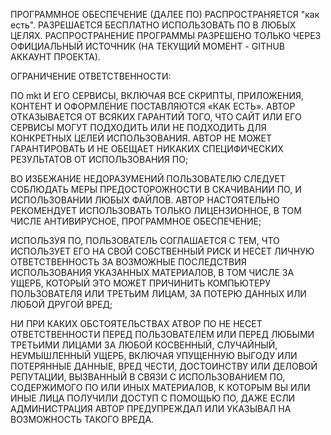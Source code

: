 ПРОГРАММНОЕ ОБЕСПЕЧЕНИЕ (ДАЛЕЕ ПО) РАСПРОСТРАНЯЕТСЯ "как есть". РАЗРЕШАЕТСЯ БЕСПЛАТНО ИСПОЛЬЗОВАТЬ ПО В ЛЮБЫХ ЦЕЛЯХ. РАСПРОСТРАНЕНИЕ ПРОГРАММЫ РАЗРЕШЕНО ТОЛЬКО ЧЕРЕЗ ОФИЦИАЛЬНЫЙ ИСТОЧНИК (НА ТЕКУЩИЙ МОМЕНТ - GITHUB АККАУНТ ПРОЕКТА).

ОГРАНИЧЕНИЕ ОТВЕТСТВЕННОСТИ:

ПО mkt И ЕГО СЕРВИСЫ, ВКЛЮЧАЯ ВСЕ СКРИПТЫ, ПРИЛОЖЕНИЯ, КОНТЕНТ И ОФОРМЛЕНИЕ ПОСТАВЛЯЮТСЯ «КАК ЕСТЬ». АВТОР ОТКАЗЫВАЕТСЯ ОТ ВСЯКИХ ГАРАНТИЙ ТОГО, ЧТО САЙТ ИЛИ ЕГО СЕРВИСЫ МОГУТ ПОДХОДИТЬ ИЛИ НЕ ПОДХОДИТЬ ДЛЯ КОНКРЕТНЫХ ЦЕЛЕЙ ИСПОЛЬЗОВАНИЯ. АВТОР НЕ МОЖЕТ ГАРАНТИРОВАТЬ И НЕ ОБЕЩАЕТ НИКАКИХ СПЕЦИФИЧЕСКИХ РЕЗУЛЬТАТОВ ОТ ИСПОЛЬЗОВАНИЯ ПО;

ВО ИЗБЕЖАНИЕ НЕДОРАЗУМЕНИЙ ПОЛЬЗОВАТЕЛЮ СЛЕДУЕТ СОБЛЮДАТЬ МЕРЫ ПРЕДОСТОРОЖНОСТИ В СКАЧИВАНИИ ПО, И ИСПОЛЬЗОВАНИИ ЛЮБЫХ ФАЙЛОВ. АВТОР НАСТОЯТЕЛЬНО РЕКОМЕНДУЕТ ИСПОЛЬЗОВАТЬ ТОЛЬКО ЛИЦЕНЗИОННОЕ, В ТОМ ЧИСЛЕ АНТИВИРУСНОЕ, ПРОГРАММНОЕ ОБЕСПЕЧЕНИЕ;

ИСПОЛЬЗУЯ ПО, ПОЛЬЗОВАТЕЛЬ СОГЛАШАЕТСЯ С ТЕМ, ЧТО ИСПОЛЬЗУЕТ ЕГО НА СВОЙ СОБСТВЕННЫЙ РИСК И НЕСЕТ ЛИЧНУЮ ОТВЕТСТВЕННОСТЬ ЗА ВОЗМОЖНЫЕ ПОСЛЕДСТВИЯ ИСПОЛЬЗОВАНИЯ УКАЗАННЫХ МАТЕРИАЛОВ, В ТОМ ЧИСЛЕ ЗА УЩЕРБ, КОТОРЫЙ ЭТО МОЖЕТ ПРИЧИНИТЬ КОМПЬЮТЕРУ ПОЛЬЗОВАТЕЛЯ ИЛИ ТРЕТЬИМ ЛИЦАМ, ЗА ПОТЕРЮ ДАННЫХ ИЛИ ЛЮБОЙ ДРУГОЙ ВРЕД;

НИ ПРИ КАКИХ ОБСТОЯТЕЛЬСТВАХ АТВОР ПО НЕ НЕСЕТ ОТВЕТСТВЕННОСТИ ПЕРЕД ПОЛЬЗОВАТЕЛЕМ ИЛИ ПЕРЕД ЛЮБЫМИ ТРЕТЬИМИ ЛИЦАМИ ЗА ЛЮБОЙ КОСВЕННЫЙ, СЛУЧАЙНЫЙ, НЕУМЫШЛЕННЫЙ УЩЕРБ, ВКЛЮЧАЯ УПУЩЕННУЮ ВЫГОДУ ИЛИ ПОТЕРЯННЫЕ ДАННЫЕ, ВРЕД ЧЕСТИ, ДОСТОИНСТВУ ИЛИ ДЕЛОВОЙ РЕПУТАЦИИ, ВЫЗВАННЫЙ В СВЯЗИ С ИСПОЛЬЗОВАНИЕМ ПО, СОДЕРЖИМОГО ПО ИЛИ ИНЫХ МАТЕРИАЛОВ, К КОТОРЫМ ВЫ ИЛИ ИНЫЕ ЛИЦА ПОЛУЧИЛИ ДОСТУП С ПОМОЩЬЮ ПО, ДАЖЕ ЕСЛИ АДМИНИСТРАЦИЯ АВТОР ПРЕДУПРЕЖДАЛ ИЛИ УКАЗЫВАЛ НА ВОЗМОЖНОСТЬ ТАКОГО ВРЕДА.